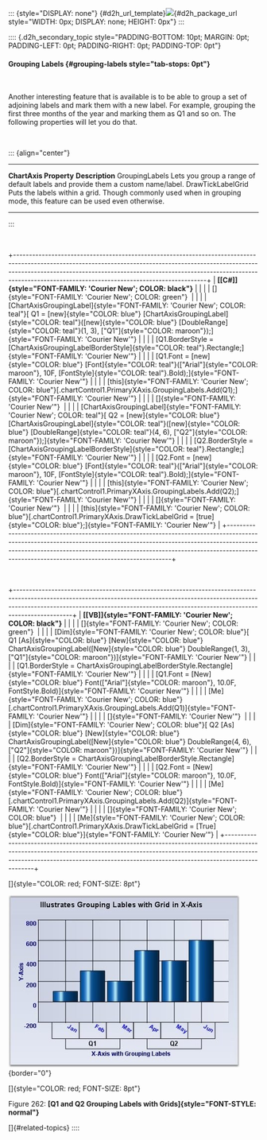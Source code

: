 ::: {style="DISPLAY: none"}
[](ms-xhelp:///?Id=d2h_url_template){#d2h_url_template}![](!package_url!){#d2h_package_url style="WIDTH: 0px; DISPLAY: none; HEIGHT: 0px"}
:::

:::: {.d2h_secondary_topic style="PADDING-BOTTOM: 10pt; MARGIN: 0pt; PADDING-LEFT: 0pt; PADDING-RIGHT: 0pt; PADDING-TOP: 0pt"}
#### Grouping Labels {#grouping-labels style="tab-stops: 0pt"}

 

Another interesting feature that is available is to be able to group a set of adjoining labels and mark them with a new label. For example, grouping the first three months of the year and marking them as Q1 and so on. The following properties will let you do that.

 

::: {align="center"}
  ------------------------ ---------------------------------------------------------------------------------------------------------------------
  **ChartAxis Property**   **Description**
  GroupingLabels           Lets you group a range of default labels and provide them a custom name/label.
  DrawTickLabelGrid        Puts the labels within a grid. Though commonly used when in grouping mode, this feature can be used even otherwise.
  ------------------------ ---------------------------------------------------------------------------------------------------------------------
:::

 

+------------------------------------------------------------------------------------------------------------------------------------------------------------------------------------------------------------------------------------------------------------------------------------------------------+
| **[\[C#\]]{style="FONT-FAMILY: 'Courier New'; COLOR: black"}**                                                                                                                                                                                                                                       |
|                                                                                                                                                                                                                                                                                                      |
| []{style="FONT-FAMILY: 'Courier New'; COLOR: green"}                                                                                                                                                                                                                                                 |
|                                                                                                                                                                                                                                                                                                      |
| [ChartAxisGroupingLabel]{style="FONT-FAMILY: 'Courier New'; COLOR: teal"}[ Q1 = [new]{style="COLOR: blue"} [ChartAxisGroupingLabel]{style="COLOR: teal"}([new]{style="COLOR: blue"} [DoubleRange]{style="COLOR: teal"}(1, 3), [\"Q1\"]{style="COLOR: maroon"});]{style="FONT-FAMILY: 'Courier New'"} |
|                                                                                                                                                                                                                                                                                                      |
| [Q1.BorderStyle = [ChartAxisGroupingLabelBorderStyle]{style="COLOR: teal"}.Rectangle;]{style="FONT-FAMILY: 'Courier New'"}                                                                                                                                                                           |
|                                                                                                                                                                                                                                                                                                      |
| [Q1.Font = [new]{style="COLOR: blue"} [Font]{style="COLOR: teal"}([\"Arial\"]{style="COLOR: maroon"}, 10F, [FontStyle]{style="COLOR: teal"}.Bold);]{style="FONT-FAMILY: 'Courier New'"}                                                                                                              |
|                                                                                                                                                                                                                                                                                                      |
| [this]{style="FONT-FAMILY: 'Courier New'; COLOR: blue"}[.chartControl1.PrimaryXAxis.GroupingLabels.Add(Q1);]{style="FONT-FAMILY: 'Courier New'"}                                                                                                                                                     |
|                                                                                                                                                                                                                                                                                                      |
| []{style="FONT-FAMILY: 'Courier New'"}                                                                                                                                                                                                                                                               |
|                                                                                                                                                                                                                                                                                                      |
| [ChartAxisGroupingLabel]{style="FONT-FAMILY: 'Courier New'; COLOR: teal"}[ Q2 = [new]{style="COLOR: blue"} [ChartAxisGroupingLabel]{style="COLOR: teal"}([new]{style="COLOR: blue"} [DoubleRange]{style="COLOR: teal"}(4, 6), [\"Q2\"]{style="COLOR: maroon"});]{style="FONT-FAMILY: 'Courier New'"} |
|                                                                                                                                                                                                                                                                                                      |
| [Q2.BorderStyle = [ChartAxisGroupingLabelBorderStyle]{style="COLOR: teal"}.Rectangle;]{style="FONT-FAMILY: 'Courier New'"}                                                                                                                                                                           |
|                                                                                                                                                                                                                                                                                                      |
| [Q2.Font = [new]{style="COLOR: blue"} [Font]{style="COLOR: teal"}([\"Arial\"]{style="COLOR: maroon"}, 10F, [FontStyle]{style="COLOR: teal"}.Bold);]{style="FONT-FAMILY: 'Courier New'"}                                                                                                              |
|                                                                                                                                                                                                                                                                                                      |
| [this]{style="FONT-FAMILY: 'Courier New'; COLOR: blue"}[.chartControl1.PrimaryXAxis.GroupingLabels.Add(Q2);]{style="FONT-FAMILY: 'Courier New'"}                                                                                                                                                     |
|                                                                                                                                                                                                                                                                                                      |
| []{style="FONT-FAMILY: 'Courier New'"}                                                                                                                                                                                                                                                               |
|                                                                                                                                                                                                                                                                                                      |
| [this]{style="FONT-FAMILY: 'Courier New'; COLOR: blue"}[.chartControl1.PrimaryXAxis.DrawTickLabelGrid = [true]{style="COLOR: blue"};]{style="FONT-FAMILY: 'Courier New'"}                                                                                                                            |
+------------------------------------------------------------------------------------------------------------------------------------------------------------------------------------------------------------------------------------------------------------------------------------------------------+

 

+------------------------------------------------------------------------------------------------------------------------------------------------------------------------------------------------------------------------------------------------------------+
| **[\[VB\]]{style="FONT-FAMILY: 'Courier New'; COLOR: black"}**                                                                                                                                                                                             |
|                                                                                                                                                                                                                                                            |
| []{style="FONT-FAMILY: 'Courier New'; COLOR: green"}                                                                                                                                                                                                       |
|                                                                                                                                                                                                                                                            |
| [Dim]{style="FONT-FAMILY: 'Courier New'; COLOR: blue"}[ Q1 [As]{style="COLOR: blue"} [New]{style="COLOR: blue"} ChartAxisGroupingLabel([New]{style="COLOR: blue"} DoubleRange(1, 3), [\"Q1\"]{style="COLOR: maroon"})]{style="FONT-FAMILY: 'Courier New'"} |
|                                                                                                                                                                                                                                                            |
| [Q1.BorderStyle = ChartAxisGroupingLabelBorderStyle.Rectangle]{style="FONT-FAMILY: 'Courier New'"}                                                                                                                                                         |
|                                                                                                                                                                                                                                                            |
| [Q1.Font = [New]{style="COLOR: blue"} Font([\"Arial\"]{style="COLOR: maroon"}, 10.0F, FontStyle.Bold)]{style="FONT-FAMILY: 'Courier New'"}                                                                                                                 |
|                                                                                                                                                                                                                                                            |
| [Me]{style="FONT-FAMILY: 'Courier New'; COLOR: blue"}[.chartControl1.PrimaryXAxis.GroupingLabels.Add(Q1)]{style="FONT-FAMILY: 'Courier New'"}                                                                                                              |
|                                                                                                                                                                                                                                                            |
| []{style="FONT-FAMILY: 'Courier New'"}                                                                                                                                                                                                                     |
|                                                                                                                                                                                                                                                            |
| [Dim]{style="FONT-FAMILY: 'Courier New'; COLOR: blue"}[ Q2 [As]{style="COLOR: blue"} [New]{style="COLOR: blue"} ChartAxisGroupingLabel([New]{style="COLOR: blue"} DoubleRange(4, 6), [\"Q2\"]{style="COLOR: maroon"})]{style="FONT-FAMILY: 'Courier New'"} |
|                                                                                                                                                                                                                                                            |
| [Q2.BorderStyle = ChartAxisGroupingLabelBorderStyle.Rectangle]{style="FONT-FAMILY: 'Courier New'"}                                                                                                                                                         |
|                                                                                                                                                                                                                                                            |
| [Q2.Font = [New]{style="COLOR: blue"} Font([\"Arial\"]{style="COLOR: maroon"}, 10.0F, FontStyle.Bold)]{style="FONT-FAMILY: 'Courier New'"}                                                                                                                 |
|                                                                                                                                                                                                                                                            |
| [Me]{style="FONT-FAMILY: 'Courier New'; COLOR: blue"}[.chartControl1.PrimaryXAxis.GroupingLabels.Add(Q2)]{style="FONT-FAMILY: 'Courier New'"}                                                                                                              |
|                                                                                                                                                                                                                                                            |
| []{style="FONT-FAMILY: 'Courier New'; COLOR: blue"}                                                                                                                                                                                                        |
|                                                                                                                                                                                                                                                            |
| [Me]{style="FONT-FAMILY: 'Courier New'; COLOR: blue"}[.chartControl1.PrimaryXAxis.DrawTickLabelGrid = [True]{style="COLOR: blue"}]{style="FONT-FAMILY: 'Courier New'"}                                                                                     |
+------------------------------------------------------------------------------------------------------------------------------------------------------------------------------------------------------------------------------------------------------------+

[]{style="COLOR: red; FONT-SIZE: 8pt"} 

![](ImagesExt/image84_262.jpg){border="0"}

[]{style="COLOR: red; FONT-SIZE: 8pt"} 

Figure 262: **[Q1 and Q2 Grouping Labels with Grids]{style="FONT-STYLE: normal"}**

[]{#related-topics}
::::
